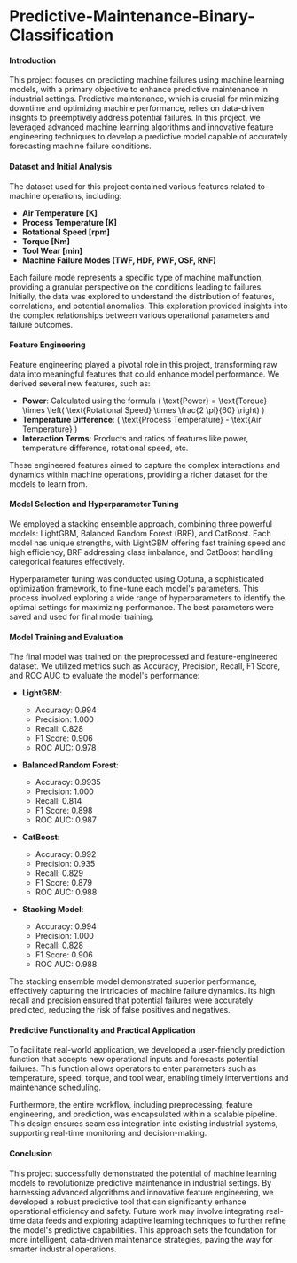 # Predictive-Maintenance-Binary-Classification

#### **Introduction**

This project focuses on predicting machine failures using machine learning models, with a primary objective to enhance predictive maintenance in industrial settings. Predictive maintenance, which is crucial for minimizing downtime and optimizing machine performance, relies on data-driven insights to preemptively address potential failures. In this project, we leveraged advanced machine learning algorithms and innovative feature engineering techniques to develop a predictive model capable of accurately forecasting machine failure conditions.

#### **Dataset and Initial Analysis**

The dataset used for this project contained various features related to machine operations, including:

- **Air Temperature [K]**
- **Process Temperature [K]**
- **Rotational Speed [rpm]**
- **Torque [Nm]**
- **Tool Wear [min]**
- **Machine Failure Modes (TWF, HDF, PWF, OSF, RNF)**

Each failure mode represents a specific type of machine malfunction, providing a granular perspective on the conditions leading to failures. Initially, the data was explored to understand the distribution of features, correlations, and potential anomalies. This exploration provided insights into the complex relationships between various operational parameters and failure outcomes.

#### **Feature Engineering**

Feature engineering played a pivotal role in this project, transforming raw data into meaningful features that could enhance model performance. We derived several new features, such as:

- **Power**: Calculated using the formula \( \text{Power} = \text{Torque} \times \left( \text{Rotational Speed} \times \frac{2 \pi}{60} \right) \)
- **Temperature Difference**: \( \text{Process Temperature} - \text{Air Temperature} \)
- **Interaction Terms**: Products and ratios of features like power, temperature difference, rotational speed, etc.

These engineered features aimed to capture the complex interactions and dynamics within machine operations, providing a richer dataset for the models to learn from.

#### **Model Selection and Hyperparameter Tuning**

We employed a stacking ensemble approach, combining three powerful models: LightGBM, Balanced Random Forest (BRF), and CatBoost. Each model has unique strengths, with LightGBM offering fast training speed and high efficiency, BRF addressing class imbalance, and CatBoost handling categorical features effectively.

Hyperparameter tuning was conducted using Optuna, a sophisticated optimization framework, to fine-tune each model's parameters. This process involved exploring a wide range of hyperparameters to identify the optimal settings for maximizing performance. The best parameters were saved and used for final model training.

#### **Model Training and Evaluation**

The final model was trained on the preprocessed and feature-engineered dataset. We utilized metrics such as Accuracy, Precision, Recall, F1 Score, and ROC AUC to evaluate the model's performance:

- **LightGBM**:
  - Accuracy: 0.994
  - Precision: 1.000
  - Recall: 0.828
  - F1 Score: 0.906
  - ROC AUC: 0.978

- **Balanced Random Forest**:
  - Accuracy: 0.9935
  - Precision: 1.000
  - Recall: 0.814
  - F1 Score: 0.898
  - ROC AUC: 0.987

- **CatBoost**:
  - Accuracy: 0.992
  - Precision: 0.935
  - Recall: 0.829
  - F1 Score: 0.879
  - ROC AUC: 0.988

- **Stacking Model**:
  - Accuracy: 0.994
  - Precision: 1.000
  - Recall: 0.828
  - F1 Score: 0.906
  - ROC AUC: 0.988

The stacking ensemble model demonstrated superior performance, effectively capturing the intricacies of machine failure dynamics. Its high recall and precision ensured that potential failures were accurately predicted, reducing the risk of false positives and negatives.

#### **Predictive Functionality and Practical Application**

To facilitate real-world application, we developed a user-friendly prediction function that accepts new operational inputs and forecasts potential failures. This function allows operators to enter parameters such as temperature, speed, torque, and tool wear, enabling timely interventions and maintenance scheduling.

Furthermore, the entire workflow, including preprocessing, feature engineering, and prediction, was encapsulated within a scalable pipeline. This design ensures seamless integration into existing industrial systems, supporting real-time monitoring and decision-making.

#### **Conclusion**

This project successfully demonstrated the potential of machine learning models to revolutionize predictive maintenance in industrial settings. By harnessing advanced algorithms and innovative feature engineering, we developed a robust predictive tool that can significantly enhance operational efficiency and safety. Future work may involve integrating real-time data feeds and exploring adaptive learning techniques to further refine the model's predictive capabilities. This approach sets the foundation for more intelligent, data-driven maintenance strategies, paving the way for smarter industrial operations.
